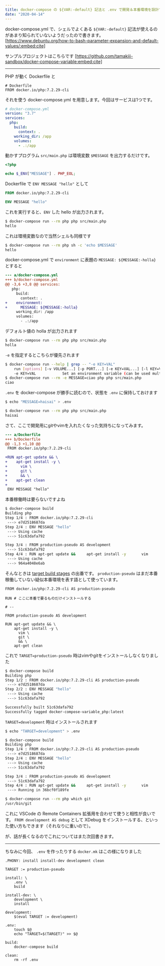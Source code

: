 ```yaml
---
title: docker-compose の ${VAR:-default} 記法と .env で開発＆本番環境を設計する
date: "2020-04-14"
---
```


docker-compose.yml で、シェルでよくある `${VAR:-default}` 記法が使えるのがあまり知られていないようだったので書きます。
[https://www.debuntu.org/how-to-bash-parameter-expansion-and-default-values/:embed:cite]

サンプルプロジェクトはこちらです
[https://github.com/tamakiii-sandbox/docker-compose-variable:embed:cite]

---

PHP が動く Dockerfile と
```docker
# Dockerfile
FROM docker.io/php:7.2.29-cli
```

それを使う docker-compose.yml を用意します。今回はサービスは1つです。
```yml
# docker-compose.yml
version: "3.7"
services:
  php:
    build:
      context: .
    working_dir: /app
    volumes:
      - .:/app
```

動かすプログラム `src/main.php` は環境変数 `$MESSAGE` を出力するだけです。
```php
<?php

echo $_ENV["MESSAGE"] . PHP_EOL;
```

Dockerfile で `ENV MESSAGE "hello"` として
```dockerfile
FROM docker.io/php:7.2.29-cli

ENV MESSAGE "hello"
```

これを実行すると、`ENV` した hello が出力されます。
```sh
$ docker-compose run --rm php php src/main.php
hello
```

これは環境変数なので当然シェルも同様です
```sh
$ docker-compose run --rm php sh -c 'echo $MESSAGE'
hello
```

docker-compose.yml で `environment` に表題の `MESSAGE: ${MESSAGE:-holla}` とすると
```diff
--- a/docker-compose.yml
+++ b/docker-compose.yml
@@ -3,6 +3,8 @@ services:
   php:
     build:
       context: .
+    environment:
+      MESSAGE: ${MESSAGE:-holla}
     working_dir: /app
     volumes:
       - .:/app
```

デフォルト値の holla が出力されます
```sh
$ docker-compose run --rm php php src/main.php
holla
```

`-e` を指定するとこちらが優先されます
```sh
$ docker-compose run --help | grep -- "-e KEY=VAL"
    run [options] [-v VOLUME...] [-p PORT...] [-e KEY=VAL...] [-l KEY=VALUE...]
    -e KEY=VAL            Set an environment variable (can be used multiple times)
$ docker-compose run --rm -e MESSAGE=ciao php php src/main.php
ciao
```

`.env` を docker-compose が勝手に読むので、状態を `.env` に保持しておけます
```sh
$ echo "MESSAGE=haisai" > .env

$ docker-compose run --rm php php src/main.php
haisai
```

さて、ここで開発用にgitやvimを入れたくなった気持ちになってみます。
```diff
--- a/Dockerfile
+++ b/Dockerfile
@@ -1,3 +1,10 @@
 FROM docker.io/php:7.2.29-cli

+RUN apt-get update && \
+    apt-get install -y \
+      vim \
+      git \
+      && \
+    apt-get clean
+
 ENV MESSAGE "hello"
```

本番稼働時は要らないですよね
```sh
$ docker-compose build
Building php
Step 1/4 : FROM docker.io/php:7.2.29-cli
 ---> e7d2518687da
Step 2/4 : ENV MESSAGE "hello"
 ---> Using cache
 ---> 51c63dafa792

Step 3/4 : FROM production-pseudo AS development
 ---> 51c63dafa792
Step 4/4 : RUN apt-get update &&     apt-get install -y       vim       git       &&     apt-get clean
 ---> Using cache
 ---> 964a4048e6ab
```

そんなときは [target build stages](https://docs.docker.com/engine/reference/commandline/build/#specifying-target-build-stage---target) の出番です。
`production-pseudo` はまだ本番稼働していない疑似本番環境を表す語として使っています。
```docker
FROM docker.io/php:7.2.29-cli AS production-pseudo

RUN # ここに本番で要るものだけインストールする

# --

FROM production-pseudo AS development

RUN apt-get update && \
    apt-get install -y \
      vim \
      git \
      && \
    apt-get clean
```

これで `TARGET=production-pseudo` 時はvimやgitをインストールしなくなりました
```sh
$ docker-compose build
Building php
Step 1/2 : FROM docker.io/php:7.2.29-cli AS production-pseudo
 ---> e7d2518687da
Step 2/2 : ENV MESSAGE "hello"
 ---> Using cache
 ---> 51c63dafa792

Successfully built 51c63dafa792
Successfully tagged docker-compose-variable_php:latest
```

`TARGET=development` 時はインストールされます
```sh
$ echo "TARGET=development" > .env

$ docker-compose build
Building php
Step 1/4 : FROM docker.io/php:7.2.29-cli AS production-pseudo
 ---> e7d2518687da
Step 2/4 : ENV MESSAGE "hello"
 ---> Using cache
 ---> 51c63dafa792

Step 3/4 : FROM production-pseudo AS development
 ---> 51c63dafa792
Step 4/4 : RUN apt-get update &&     apt-get install -y       vim       git       &&     apt-get clean
 ---> Running in 36bcf0f189fe

$ docker-compose run --rm php which git
/usr/bin/git
```


これに VSCode の Remote Containers 拡張用を合わせて使うと相性が良いです。
`FROM development AS debug` として XDebug をインストールする、といった使い方もできます（それなりに重いので）。

が、話が長くなるのでこれについてはまた次回書きます。

---

ちなみに今回、 `.env` を作ったりする `docker.mk` はこの様になりました
```make
.PHONY: install install-dev development clean

TARGET := production-pseudo

install: \
	.env \
	build

install-dev: \
	development \
	install

development:
	$(eval TARGET := development)

.env:
	touch $@
	echo "TARGET=$(TARGET)" >> $@

build:
	docker-compose build

clean:
	rm -rf .env
```